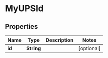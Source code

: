 

# MyUPSId


## Properties

| Name | Type | Description | Notes |
|------------ | ------------- | ------------- | -------------|
|**id** | **String** |  |  [optional] |



